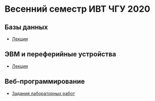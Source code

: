 # Весенний семестр ИВТ ЧГУ 2020

## Базы данных
 - [Лекции](DB/)

## ЭВМ и переферийные устройства
 - [Лекции](PC/)

## Веб-программирование
 - [Задания лабораторных работ](Web/Labs/)
